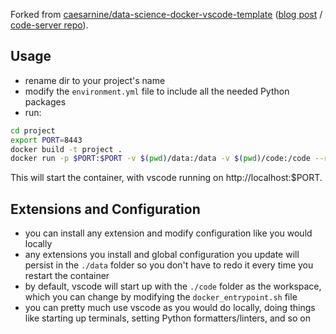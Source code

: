 Forked from [caesarnine/data-science-docker-vscode-template](https://github.com/caesarnine/data-science-docker-vscode-template) ([blog post](https://binal.pub/2019/04/running-vscode-in-docker) / [code-server repo](https://github.com/cdr/code-server)).

## Usage

- rename dir to your project's name
- modify the `environment.yml` file to include all the needed Python packages
- run:

```bash
cd project
export PORT=8443
docker build -t project .
docker run -p $PORT:$PORT -v $(pwd)/data:/data -v $(pwd)/code:/code --rm -it project
```
This will start the container, with vscode running on http://localhost:$PORT.

## Extensions and Configuration

- you can install any extension and modify configuration like you would locally
- any extensions you install and global configuration you update will persist in the `./data` folder so you don't have to redo it every time you restart the container
- by default, vscode will start up with the `./code` folder as the workspace, which you can change by modifying the `docker_entrypoint.sh` file
- you can pretty much use vscode as you would do locally, doing things like starting up terminals, setting Python formatters/linters, and so on
